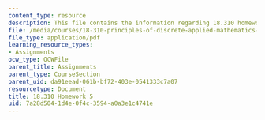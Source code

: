 ```yaml
---
content_type: resource
description: This file contains the information regarding 18.310 homework 5.
file: /media/courses/18-310-principles-of-discrete-applied-mathematics-fall-2013/7a28d5041d4e0f4c3594a0a3e1c4741e_MIT18_310F13_Homework5.pdf
file_type: application/pdf
learning_resource_types:
- Assignments
ocw_type: OCWFile
parent_title: Assignments
parent_type: CourseSection
parent_uid: da91eead-061b-bf72-403e-0541333c7a07
resourcetype: Document
title: 18.310 Homework 5
uid: 7a28d504-1d4e-0f4c-3594-a0a3e1c4741e
---
```


